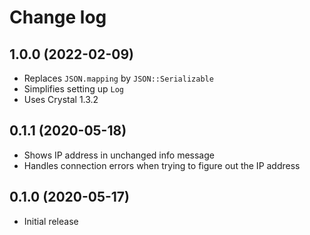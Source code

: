 # Change log
## 1.0.0 (2022-02-09)
* Replaces `JSON.mapping` by `JSON::Serializable`
* Simplifies setting up `Log`
* Uses Crystal 1.3.2
## 0.1.1 (2020-05-18)
* Shows IP address in unchanged info message
* Handles connection errors when trying to figure out the IP address
## 0.1.0 (2020-05-17)
* Initial release
